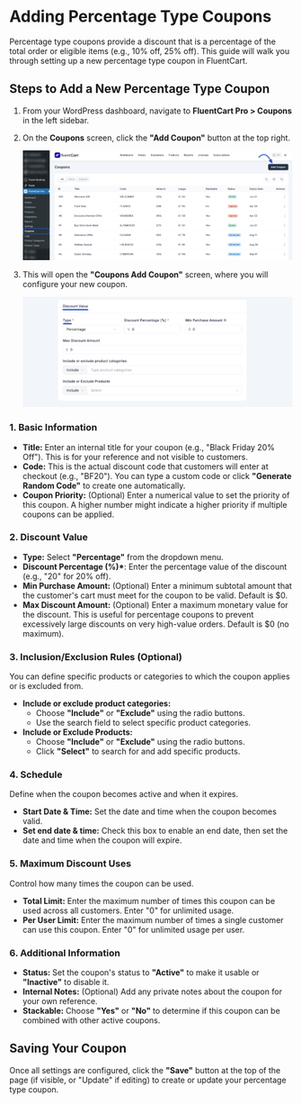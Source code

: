 # Adding Percentage Type Coupons

Percentage type coupons provide a discount that is a percentage of the total order or eligible items (e.g., 10% off, 25% off). This guide will walk you through setting up a new percentage type coupon in FluentCart.

## Steps to Add a New Percentage Type Coupon

1.  From your WordPress dashboard, navigate to **FluentCart Pro > Coupons** in the left sidebar.
2.  On the **Coupons** screen, click the **"Add Coupon"** button at the top right.

    ![Screenshot of Add Coupon Button](/guide/public/images/marketing-sales-tools/add-coupon-button.png)

3.  This will open the **"Coupons Add Coupon"** screen, where you will configure your new coupon.

    ![Screenshot of Add Coupon Screen (Percentage Type)](/guide/public/images/marketing-sales-tools/add-coupon-percentage-type.png)

### 1. Basic Information

* **Title:** Enter an internal title for your coupon (e.g., "Black Friday 20% Off"). This is for your reference and not visible to customers.
* **Code:** This is the actual discount code that customers will enter at checkout (e.g., "BF20"). You can type a custom code or click **"Generate Random Code"** to create one automatically.
* **Coupon Priority:** (Optional) Enter a numerical value to set the priority of this coupon. A higher number might indicate a higher priority if multiple coupons can be applied.

### 2. Discount Value

* **Type:** Select **"Percentage"** from the dropdown menu.
* **Discount Percentage (%)\***: Enter the percentage value of the discount (e.g., "20" for 20% off).
* **Min Purchase Amount:** (Optional) Enter a minimum subtotal amount that the customer's cart must meet for the coupon to be valid. Default is $0.
* **Max Discount Amount:** (Optional) Enter a maximum monetary value for the discount. This is useful for percentage coupons to prevent excessively large discounts on very high-value orders. Default is $0 (no maximum).

### 3. Inclusion/Exclusion Rules (Optional)

You can define specific products or categories to which the coupon applies or is excluded from.

* **Include or exclude product categories:**
    * Choose **"Include"** or **"Exclude"** using the radio buttons.
    * Use the search field to select specific product categories.
* **Include or Exclude Products:**
    * Choose **"Include"** or **"Exclude"** using the radio buttons.
    * Click **"Select"** to search for and add specific products.

### 4. Schedule

Define when the coupon becomes active and when it expires.

* **Start Date & Time:** Set the date and time when the coupon becomes valid.
* **Set end date & time:** Check this box to enable an end date, then set the date and time when the coupon will expire.

### 5. Maximum Discount Uses

Control how many times the coupon can be used.

* **Total Limit:** Enter the maximum number of times this coupon can be used across all customers. Enter "0" for unlimited usage.
* **Per User Limit:** Enter the maximum number of times a single customer can use this coupon. Enter "0" for unlimited usage per user.

### 6. Additional Information

* **Status:** Set the coupon's status to **"Active"** to make it usable or **"Inactive"** to disable it.
* **Internal Notes:** (Optional) Add any private notes about the coupon for your own reference.
* **Stackable:** Choose **"Yes"** or **"No"** to determine if this coupon can be combined with other active coupons.

## Saving Your Coupon

Once all settings are configured, click the **"Save"** button at the top of the page (if visible, or "Update" if editing) to create or update your percentage type coupon. 
